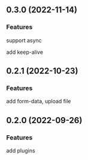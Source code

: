 ## 0.3.0 (2022-11-14)

### Features

support async

add keep-alive

## 0.2.1 (2022-10-23)

### Features

add form-data, upload file

## 0.2.0 (2022-09-26)

### Features

add plugins